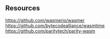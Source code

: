 ## Resources

https://github.com/wasmerio/wasmer
https://github.com/bytecodealliance/wasmtime
https://github.com/paritytech/parity-wasm
